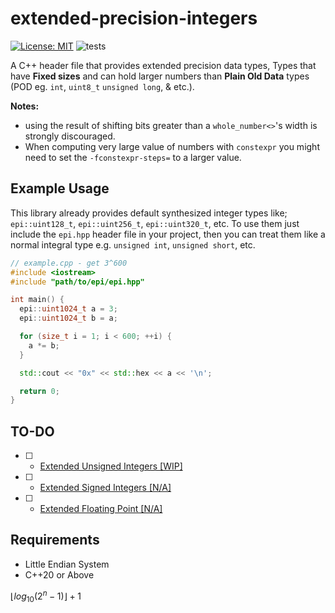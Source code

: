 # extended-precision-integers

[![License: MIT](https://img.shields.io/badge/License-MIT-green.svg)](https://opensource.org/licenses/MIT)
![tests](https://github.com/mrdcvlsc/extended-precision-integers/actions/workflows/tests.yml/badge.svg)

A C++ header file that provides extended precision data types, Types that have **Fixed sizes** and can hold larger numbers than **Plain Old Data** types (POD eg. `int`, `uint8_t` `unsigned long`, & etc.).

**Notes:**
- using the result of shifting bits greater than a `whole_number<>`'s width is strongly discouraged.
- When computing very large value of numbers with `constexpr` you might need to set the
`-fconstexpr-steps=` to a larger value.

## **Example Usage**

This library already provides default synthesized integer types like; `epi::uint128_t`, `epi::uint256_t`, `epi::uint320_t`, etc. To use them just include the `epi.hpp` header file in your project, then you can treat them like a normal integral type e.g. `unsigned int`, `unsigned short`, etc.

```c++
// example.cpp - get 3^600
#include <iostream>
#include "path/to/epi/epi.hpp"

int main() {
  epi::uint1024_t a = 3;
  epi::uint1024_t b = a;

  for (size_t i = 1; i < 600; ++i) {
    a *= b;
  }

  std::cout << "0x" << std::hex << a << '\n';

  return 0;
}
```

## **TO-DO**

- [ ] - [Extended Unsigned Integers [WIP]](TODO/extended-unsigned-integers.md)
- [ ] - [Extended Signed Integers [N/A]](TODO/extended-signed-integers.md)
- [ ] - [Extended Floating Point [N/A]](TODO/extended-floating-point.md)

## **Requirements**
- Little Endian System
- C++20 or Above


$\lfloor log_{10}(2^n - 1) \rfloor + 1$